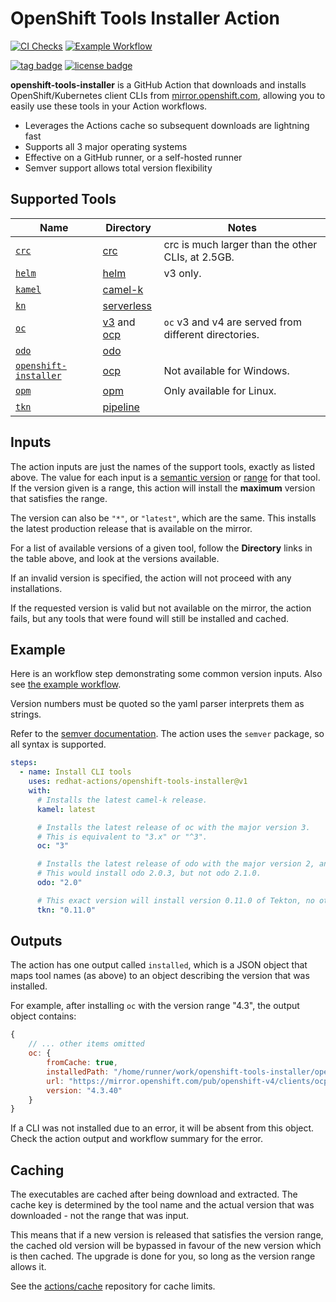 # OpenShift Tools Installer Action

[![CI Checks](https://github.com/redhat-actions/openshift-tools-installer/workflows/CI%20Checks/badge.svg)](https://github.com/redhat-actions/openshift-tools-installer/actions?query=workflow%3A%22CI+Checks%22)
[![Example Workflow](https://github.com/redhat-actions/openshift-tools-installer/workflows/Example%20Workflow/badge.svg)](https://github.com/redhat-actions/openshift-tools-installer/actions?query=workflow%3A%22Example+Workflow%22)

[![tag badge](https://img.shields.io/github/v/tag/redhat-actions/openshift-tools-installer)](https://github.com/redhat-actions/openshift-tools-installer/tags)
[![license badge](https://img.shields.io/github/license/redhat-actions/openshift-tools-installer)](./LICENSE)

**openshift-tools-installer** is a GitHub Action that downloads and installs OpenShift/Kubernetes client CLIs from [mirror.openshift.com](https://mirror.openshift.com/pub/openshift-v4/clients/), allowing you to easily use these tools in your Action workflows.

- Leverages the Actions cache so subsequent downloads are lightning fast
- Supports all 3 major operating systems
- Effective on a GitHub runner, or a self-hosted runner
- Semver support allows total version flexibility

## Supported Tools

| Name | Directory | Notes |
| -------- | --------- | ----- |
| [`crc`](https://github.com/code-ready/crc)     | [crc](https://mirror.openshift.com/pub/openshift-v4/x86_64/clients/crc/) | crc is much larger than the other CLIs, at 2.5GB.
| [`helm`](https://github.com/helm/helm)  | [helm](https://mirror.openshift.com/pub/openshift-v4/x86_64/clients/helm) | v3 only.
| [`kamel`](https://github.com/apache/camel-k)   | [camel-k](https://mirror.openshift.com/pub/openshift-v4/x86_64/clients/camel-k) |
| [`kn`](https://github.com/knative/client)| [serverless](https://mirror.openshift.com/pub/openshift-v4/x86_64/clients/serverless) |
| [`oc`](https://github.com/openshift/oc) | [v3](https://mirror.openshift.com/pub/openshift-v3/clients/) and [ocp](https://mirror.openshift.com/pub/openshift-v4/x86_64/clients/ocp/) | `oc` v3 and v4 are served from different directories.
| [`odo`](https://github.com/openshift/odo) | [odo](https://mirror.openshift.com/pub/openshift-v4/x86_64/clients/odo/) |
| [`openshift-installer`](https://github.com/openshift/installer) | [ocp](https://mirror.openshift.com/pub/openshift-v4/x86_64/clients/ocp/) | Not available for Windows.
| [`opm`](https://docs.openshift.com/container-platform/4.6/cli_reference/opm-cli.html)     | [opm](https://mirror.openshift.com/pub/openshift-v4/x86_64/clients/opm/) | Only available for Linux.
| [`tkn`](https://github.com/tektoncd/cli) | [pipeline](https://mirror.openshift.com/pub/openshift-v4/x86_64/clients/pipeline) |

## Inputs

The action inputs are just the names of the support tools, exactly as listed above. The value for each input is a [semantic version](https://docs.npmjs.com/cli/v6/using-npm/semver#versions) or [range](https://docs.npmjs.com/cli/v6/using-npm/semver#ranges) for that tool. If the version given is a range, this action will install the **maximum** version that satisfies the range.

The version can also be `"*"`, or `"latest"`, which are the same. This installs the latest production release that is available on the mirror.

For a list of available versions of a given tool, follow the **Directory** links in the table above, and look at the versions available.

If an invalid version is specified, the action will not proceed with any installations.

If the requested version is valid but not available on the mirror, the action fails, but any tools that were found will still be installed and cached.

## Example

Here is an workflow step demonstrating some common version inputs. Also see [the example workflow](./.github/workflows/example.yml).

Version numbers must be quoted so the yaml parser interprets them as strings.

Refer to the [semver documentation](https://docs.npmjs.com/cli/v6/using-npm/semver#versions). The action uses the `semver` package, so all syntax is supported.

```yaml
steps:
  - name: Install CLI tools
    uses: redhat-actions/openshift-tools-installer@v1
    with:
      # Installs the latest camel-k release.
      kamel: latest

      # Installs the latest release of oc with the major version 3.
      # This is equivalent to "3.x" or "^3".
      oc: "3"

      # Installs the latest release of odo with the major version 2, and the minor version 0.
      # This would install odo 2.0.3, but not odo 2.1.0.
      odo: "2.0"

      # This exact version will install version 0.11.0 of Tekton, no other version.
      tkn: "0.11.0"
```

## Outputs
The action has one output called `installed`, which is a JSON object that maps tool names (as above) to an object describing the version that was installed.

For example, after installing `oc` with the version range "4.3", the output object contains:
```js
{
    // ... other items omitted
    oc: {
        fromCache: true,
        installedPath: "/home/runner/work/openshift-tools-installer/openshift-tools-installer/openshift-bin/oc",
        url: "https://mirror.openshift.com/pub/openshift-v4/clients/ocp/4.3.40/openshift-client-linux-4.3.40.tar.gz",
        version: "4.3.40"
    }
}
```

If a CLI was not installed due to an error, it will be absent from this object. Check the action output and workflow summary for the error.

## Caching
The executables are cached after being download and extracted. The cache key is determined by the tool name and the actual version that was downloaded - not the range that was input.

This means that if a new version is released that satisfies the version range, the cached old version will be bypassed in favour of the new version which is then cached. The upgrade is done for you, so long as the version range allows it.

See the [actions/cache](https://github.com/actions/cache) repository for cache limits.
